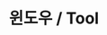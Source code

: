 ---
title: "윈도우 / Tool"
layout: category
permalink: /tool
author_profile: true
taxonomy: 윈도우 / Tool
sidebar:
  nav: "categories"
pagination:
  enabled: true
  category: tool
  permalink: /:num/
  per_page: 6
  sort_reverse: true
---